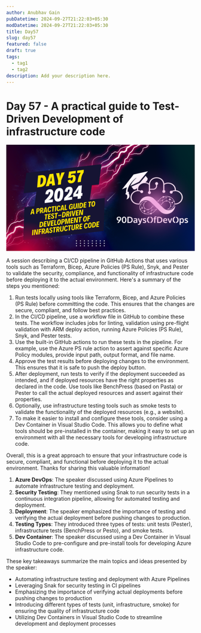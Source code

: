 ```yaml
---
author: Anubhav Gain
pubDatetime: 2024-09-27T21:22:03+05:30
modDatetime: 2024-09-27T21:22:03+05:30
title: Day57
slug: day57
featured: false
draft: true
tags:
  - tag1
  - tag2
description: Add your description here.
---
```


# Day 57 - A practical guide to Test-Driven Development of infrastructure code

[![Watch the video](thumbnails/day57.png)](https://www.youtube.com/watch?v=VoeQWkboSUQ)

A session describing a CI/CD pipeline in GitHub Actions that uses various tools such as Terraform, Bicep, Azure Policies (PS Rule), Snyk, and Pester to validate the security, compliance, and functionality of infrastructure code before deploying it to the actual environment. Here's a summary of the steps you mentioned:

1. Run tests locally using tools like Terraform, Bicep, and Azure Policies (PS Rule) before committing the code. This ensures that the changes are secure, compliant, and follow best practices.
2. In the CI/CD pipeline, use a workflow file in GitHub to combine these tests. The workflow includes jobs for linting, validation using pre-flight validation with ARM deploy action, running Azure Policies (PS Rule), Snyk, and Pester tests.
3. Use the built-in GitHub actions to run these tests in the pipeline. For example, use the Azure PS rule action to assert against specific Azure Policy modules, provide input path, output format, and file name.
4. Approve the test results before deploying changes to the environment. This ensures that it is safe to push the deploy button.
5. After deployment, run tests to verify if the deployment succeeded as intended, and if deployed resources have the right properties as declared in the code. Use tools like BenchPress (based on Pasta) or Pester to call the actual deployed resources and assert against their properties.
6. Optionally, use infrastructure testing tools such as smoke tests to validate the functionality of the deployed resources (e.g., a website).
7. To make it easier to install and configure these tools, consider using a Dev Container in Visual Studio Code. This allows you to define what tools should be pre-installed in the container, making it easy to set up an environment with all the necessary tools for developing infrastructure code.

Overall, this is a great approach to ensure that your infrastructure code is secure, compliant, and functional before deploying it to the actual environment. Thanks for sharing this valuable information!

1. **Azure DevOps**: The speaker discussed using Azure Pipelines to automate infrastructure testing and deployment.
2. **Security Testing**: They mentioned using Snak to run security tests in a continuous integration pipeline, allowing for automated testing and deployment.
3. **Deployment**: The speaker emphasized the importance of testing and verifying the actual deployment before pushing changes to production.
4. **Testing Types**: They introduced three types of tests: unit tests (Pester), infrastructure tests (BenchPress or Pesto), and smoke tests.
5. **Dev Container**: The speaker discussed using a Dev Container in Visual Studio Code to pre-configure and pre-install tools for developing Azure infrastructure code.

These key takeaways summarize the main topics and ideas presented by the speaker:

- Automating infrastructure testing and deployment with Azure Pipelines
- Leveraging Snak for security testing in CI pipelines
- Emphasizing the importance of verifying actual deployments before pushing changes to production
- Introducing different types of tests (unit, infrastructure, smoke) for ensuring the quality of infrastructure code
- Utilizing Dev Containers in Visual Studio Code to streamline development and deployment processes
